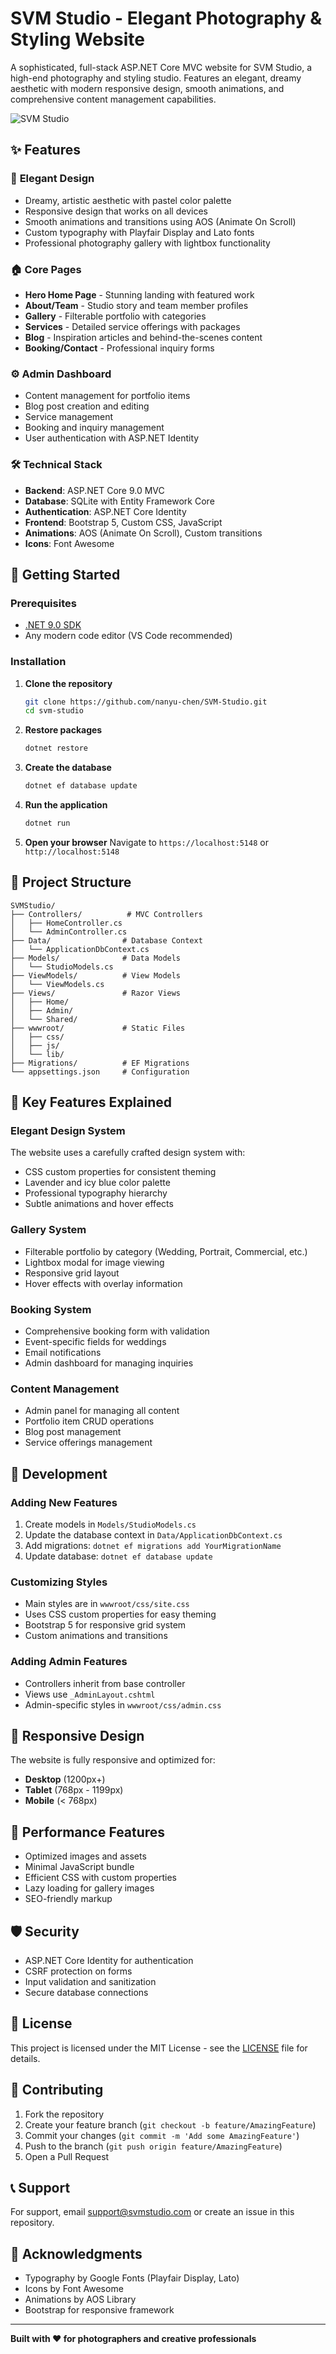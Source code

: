 # SVM Studio - Elegant Photography & Styling Website

A sophisticated, full-stack ASP.NET Core MVC website for SVM Studio, a high-end photography and styling studio. Features an elegant, dreamy aesthetic with modern responsive design, smooth animations, and comprehensive content management capabilities.

![SVM Studio](https://via.placeholder.com/800x400/B8A9C9/FFFFFF?text=SVM+Studio)

## ✨ Features

### 🎨 **Elegant Design**
- Dreamy, artistic aesthetic with pastel color palette
- Responsive design that works on all devices
- Smooth animations and transitions using AOS (Animate On Scroll)
- Custom typography with Playfair Display and Lato fonts
- Professional photography gallery with lightbox functionality

### 🏠 **Core Pages**
- **Hero Home Page** - Stunning landing with featured work
- **About/Team** - Studio story and team member profiles
- **Gallery** - Filterable portfolio with categories
- **Services** - Detailed service offerings with packages
- **Blog** - Inspiration articles and behind-the-scenes content
- **Booking/Contact** - Professional inquiry forms

### ⚙️ **Admin Dashboard**
- Content management for portfolio items
- Blog post creation and editing
- Service management
- Booking and inquiry management
- User authentication with ASP.NET Identity

### 🛠 **Technical Stack**
- **Backend**: ASP.NET Core 9.0 MVC
- **Database**: SQLite with Entity Framework Core
- **Authentication**: ASP.NET Core Identity
- **Frontend**: Bootstrap 5, Custom CSS, JavaScript
- **Animations**: AOS (Animate On Scroll), Custom transitions
- **Icons**: Font Awesome

## 🚀 Getting Started

### Prerequisites
- [.NET 9.0 SDK](https://dotnet.microsoft.com/download)
- Any modern code editor (VS Code recommended)

### Installation

1. **Clone the repository**
   ```bash
   git clone https://github.com/nanyu-chen/SVM-Studio.git
   cd svm-studio
   ```

2. **Restore packages**
   ```bash
   dotnet restore
   ```

3. **Create the database**
   ```bash
   dotnet ef database update
   ```

4. **Run the application**
   ```bash
   dotnet run
   ```

5. **Open your browser**
   Navigate to `https://localhost:5148` or `http://localhost:5148`

## 📁 Project Structure

```
SVMStudio/
├── Controllers/          # MVC Controllers
│   ├── HomeController.cs
│   └── AdminController.cs
├── Data/                # Database Context
│   └── ApplicationDbContext.cs
├── Models/              # Data Models
│   └── StudioModels.cs
├── ViewModels/          # View Models
│   └── ViewModels.cs
├── Views/               # Razor Views
│   ├── Home/
│   ├── Admin/
│   └── Shared/
├── wwwroot/             # Static Files
│   ├── css/
│   ├── js/
│   └── lib/
├── Migrations/          # EF Migrations
└── appsettings.json     # Configuration
```

## 🎯 Key Features Explained

### **Elegant Design System**
The website uses a carefully crafted design system with:
- CSS custom properties for consistent theming
- Lavender and icy blue color palette
- Professional typography hierarchy
- Subtle animations and hover effects

### **Gallery System**
- Filterable portfolio by category (Wedding, Portrait, Commercial, etc.)
- Lightbox modal for image viewing
- Responsive grid layout
- Hover effects with overlay information

### **Booking System**
- Comprehensive booking form with validation
- Event-specific fields for weddings
- Email notifications
- Admin dashboard for managing inquiries

### **Content Management**
- Admin panel for managing all content
- Portfolio item CRUD operations
- Blog post management
- Service offerings management

## 🔧 Development

### **Adding New Features**
1. Create models in `Models/StudioModels.cs`
2. Update the database context in `Data/ApplicationDbContext.cs`
3. Add migrations: `dotnet ef migrations add YourMigrationName`
4. Update database: `dotnet ef database update`

### **Customizing Styles**
- Main styles are in `wwwroot/css/site.css`
- Uses CSS custom properties for easy theming
- Bootstrap 5 for responsive grid system
- Custom animations and transitions

### **Adding Admin Features**
- Controllers inherit from base controller
- Views use `_AdminLayout.cshtml`
- Admin-specific styles in `wwwroot/css/admin.css`

## 📱 Responsive Design

The website is fully responsive and optimized for:
- **Desktop** (1200px+)
- **Tablet** (768px - 1199px)
- **Mobile** (< 768px)

## 🌟 Performance Features

- Optimized images and assets
- Minimal JavaScript bundle
- Efficient CSS with custom properties
- Lazy loading for gallery images
- SEO-friendly markup

## 🛡️ Security

- ASP.NET Core Identity for authentication
- CSRF protection on forms
- Input validation and sanitization
- Secure database connections

## 📄 License

This project is licensed under the MIT License - see the [LICENSE](LICENSE) file for details.

## 🤝 Contributing

1. Fork the repository
2. Create your feature branch (`git checkout -b feature/AmazingFeature`)
3. Commit your changes (`git commit -m 'Add some AmazingFeature'`)
4. Push to the branch (`git push origin feature/AmazingFeature`)
5. Open a Pull Request

## 📞 Support

For support, email support@svmstudio.com or create an issue in this repository.

## 🙏 Acknowledgments

- Typography by Google Fonts (Playfair Display, Lato)
- Icons by Font Awesome
- Animations by AOS Library
- Bootstrap for responsive framework

---

**Built with ❤️ for photographers and creative professionals**
